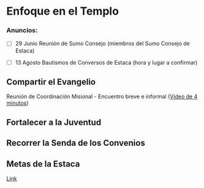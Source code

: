 # Enfoque en el Templo
### Anuncios:
- [ ] 29 Junio Reunión de Sumo Consejo (miembros del Sumo Consejo de Estaca)
- [ ] 13 Agosto Bautismos de Conversos de Estaca (hora y lugar a confirmar)


## Compartir el Evangelio

Reunión de Coordinación Misional - Encuentro breve e informal ([Video de 4 minutos](https://www.youtube.com/watch?v=AlNu0I7G5VE))

## Fortalecer a la Juventud


## Recorrer la Senda de los Convenios


## Metas de la Estaca
[Link](https://docs.google.com/spreadsheets/d/1LyAFD3HgJcY0_fgcCQMdHjkzTatWoyyTI1BBsQiI3wE/edit?usp=sharing)
